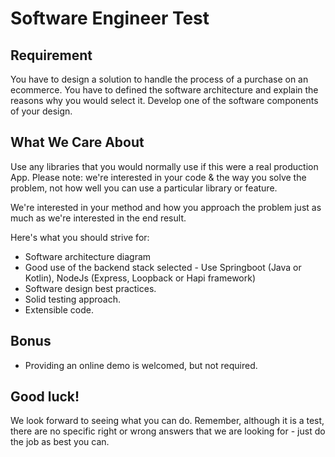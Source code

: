 # Software Engineer Test

## Requirement

You have to design a solution to handle the process of a purchase on an ecommerce. You have to defined the software architecture and explain the reasons why you would select it. Develop one of the software components of your design.

## What We Care About

Use any libraries that you would normally use if this were a real production App. Please note: we're interested in your code & the way you solve the problem, not how well you can use a particular library or feature.

We're interested in your method and how you approach the problem just as much as we're interested in the end result.

Here's what you should strive for:

- Software architecture diagram
- Good use of the backend stack selected - Use Springboot (Java or Kotlin), NodeJs (Express, Loopback or Hapi framework)
- Software design best practices.
- Solid testing approach.
- Extensible code.

## Bonus

- Providing an online demo is welcomed, but not required.

## Good luck!

We look forward to seeing what you can do. Remember, although it is a test, there are no specific right or wrong answers that we are looking for - just do the job as best you can.


